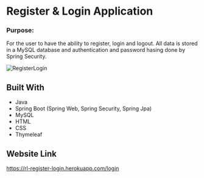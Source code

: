 # Register & Login Application

### Purpose:
For the user to have the ability to register, login and logout. All data is stored in a MySQL database and authentication and password hasing done by Spring Security. 

![RegisterLogin](https://user-images.githubusercontent.com/100153283/165622362-31480133-d5fe-4e01-b1ad-6028c6d9038a.png)



## Built With
- Java
- Spring Boot (Spring Web, Spring Security, Spring Jpa)
- MySQL
- HTML
- CSS
- Thymeleaf

## Website Link
https://rl-register-login.herokuapp.com/login
